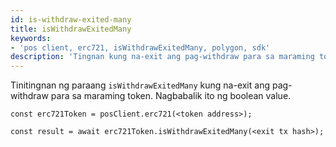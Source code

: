 ```yaml
---
id: is-withdraw-exited-many
title: isWithdrawExitedMany
keywords:
- 'pos client, erc721, isWithdrawExitedMany, polygon, sdk'
description: 'Tingnan kung na-exit ang pag-withdraw para sa maraming token.'
---
```


Tinitingnan ng paraang `isWithdrawExitedMany` kung na-exit ang pag-withdraw para sa maraming token. Nagbabalik ito ng boolean value.

```
const erc721Token = posClient.erc721(<token address>);

const result = await erc721Token.isWithdrawExitedMany(<exit tx hash>);

```
